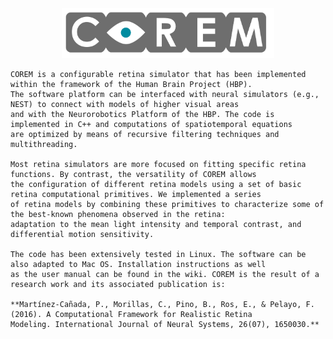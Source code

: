 <center><IMG SRC="corem_logo_6_path.png" ALT="logo" WIDTH=340 HEIGHT=80></center>

    COREM is a configurable retina simulator that has been implemented within the framework of the Human Brain Project (HBP). 
    The software platform can be interfaced with neural simulators (e.g., NEST) to connect with models of higher visual areas 
    and with the Neurorobotics Platform of the HBP. The code is implemented in C++ and computations of spatiotemporal equations 
    are optimized by means of recursive filtering techniques and multithreading.
    
    Most retina simulators are more focused on fitting specific retina functions. By contrast, the versatility of COREM allows 
    the configuration of different retina models using a set of basic retina computational primitives. We implemented a series 
    of retina models by combining these primitives to characterize some of the best-known phenomena observed in the retina: 
    adaptation to the mean light intensity and temporal contrast, and differential motion sensitivity.
    
    The code has been extensively tested in Linux. The software can be also adapted to Mac OS. Installation instructions as well
    as the user manual can be found in the wiki. COREM is the result of a research work and its associated publication is:
    
    **Martínez-Cañada, P., Morillas, C., Pino, B., Ros, E., & Pelayo, F. (2016). A Computational Framework for Realistic Retina 
    Modeling. International Journal of Neural Systems, 26(07), 1650030.**
